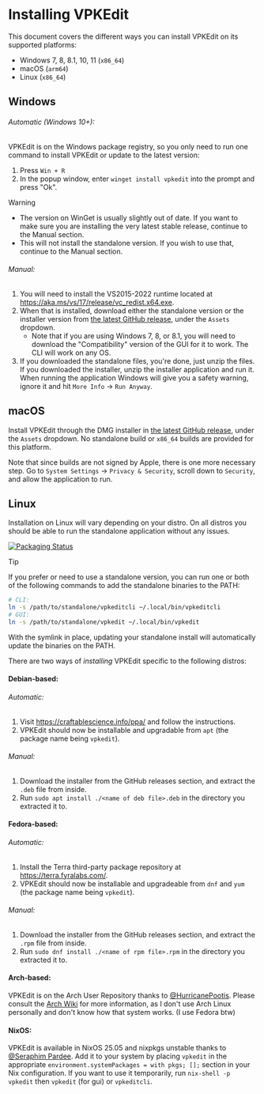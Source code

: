 # Installing VPKEdit

This document covers the different ways you can install VPKEdit on its supported
platforms:

- Windows 7, 8, 8.1, 10, 11 (`x86_64`)
- macOS (`arm64`)
- Linux (`x86_64`)

## Windows

###### Automatic (Windows 10+):

VPKEdit is on the Windows package registry, so you only need to run one command to install VPKEdit or update to the latest version:
1. Press `Win + R`
2. In the popup window, enter `winget install vpkedit` into the prompt and press "Ok".

> [!WARNING]
> - The version on WinGet is usually slightly out of date. If you want to make sure you are installing the very latest stable release,
>   continue to the Manual section.
> - This will not install the standalone version. If you wish to use that, continue to the Manual section.

###### Manual:

1. You will need to install the VS2015-2022 runtime located at https://aka.ms/vs/17/release/vc_redist.x64.exe.
2. When that is installed, download either the standalone version or the installer version from [the latest
   GitHub release](https://github.com/craftablescience/VPKEdit/releases/latest), under the `Assets` dropdown.
   - Note that if you are using Windows 7, 8, or 8.1, you will need to download the "Compatibility" version of the GUI for
     it to work. The CLI will work on any OS.
3. If you downloaded the standalone files, you're done, just unzip the files. If you downloaded the installer,
   unzip the installer application and run it. When running the application Windows will give you a safety warning,
   ignore it and hit `More Info` → `Run Anyway`.

## macOS

Install VPKEdit through the DMG installer in [the latest GitHub release](https://github.com/craftablescience/VPKEdit/releases/latest),
under the `Assets` dropdown. No standalone build or `x86_64` builds are provided for this platform.

Note that since builds are not signed by Apple, there is one more necessary step. Go to `System Settings` ->
`Privacy & Security`, scroll down to `Security`, and allow the application to run.

## Linux

Installation on Linux will vary depending on your distro. On all distros you should be able to run the standalone
application without any issues.

[![Packaging Status](https://repology.org/badge/vertical-allrepos/vpkedit.svg?header=Packaging%20Status)](https://repology.org/project/vpkedit/versions)

> [!TIP]
> If you prefer or need to use a standalone version, you can run one or both of the following commands to add the standalone binaries to the PATH:
>
> ```sh
> # CLI:
> ln -s /path/to/standalone/vpkeditcli ~/.local/bin/vpkeditcli
> # GUI:
> ln -s /path/to/standalone/vpkedit ~/.local/bin/vpkedit
> ```
>
> With the symlink in place, updating your standalone install will automatically update the binaries on the PATH.

There are two ways of *installing* VPKEdit specific to the following distros:

#### Debian-based:

###### Automatic:

1. Visit https://craftablescience.info/ppa/ and follow the instructions.
2. VPKEdit should now be installable and upgradable from `apt` (the package name being `vpkedit`).

###### Manual:

1. Download the installer from the GitHub releases section, and extract the `.deb` file from inside.
2. Run `sudo apt install ./<name of deb file>.deb` in the directory you extracted it to.

#### Fedora-based:

###### Automatic:

1. Install the Terra third-party package repository at https://terra.fyralabs.com/.
2. VPKEdit should now be installable and upgradeable from `dnf` and `yum` (the package name being `vpkedit`).

###### Manual:

1. Download the installer from the GitHub releases section, and extract the `.rpm` file from inside.
2. Run `sudo dnf install ./<name of rpm file>.rpm` in the directory you extracted it to.

#### Arch-based:

VPKEdit is on the Arch User Repository thanks to [@HurricanePootis](https://github.com/HurricanePootis).
Please consult the [Arch Wiki](https://wiki.archlinux.org/title/Arch_User_Repository) for more information,
as I don't use Arch Linux personally and don't know how that system works. (I use Fedora btw)

#### NixOS:

VPKEdit is available in NixOS 25.05 and nixpkgs unstable thanks to [@Seraphim Pardee](https://github.com/SeraphimRP).
Add it to your system by placing `vpkedit` in the appropriate `environment.systemPackages = with pkgs; [];` section 
in your Nix configuration. If you want to use it temporarily, run `nix-shell -p vpkedit` then `vpkedit` (for gui) or `vpkeditcli`.

